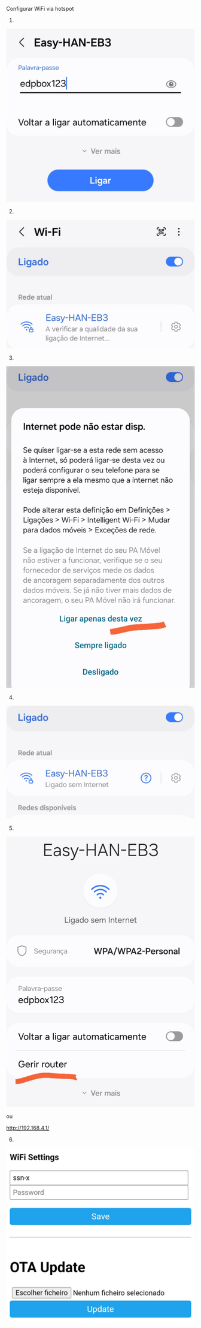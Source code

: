 Configurar WiFi via hotspot

1.

![easyhan.pt esphome](./wifi-1.jpg)

2.

![easyhan.pt esphome](./wifi-2.jpg)

3.

![easyhan.pt esphome](./wifi-3.jpg)

4.

![easyhan.pt esphome](./wifi-4.jpg)

5.

![easyhan.pt esphome](./wifi-5.jpg)

ou

http://192.168.4.1/

6.

![easyhan.pt esphome](./wifi-6.jpg)


